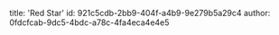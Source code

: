 title: 'Red Star'
id: 921c5cdb-2bb9-404f-a4b9-9e279b5a29c4
author: 0fdcfcab-9dc5-4bdc-a78c-4fa4eca4e4e5
